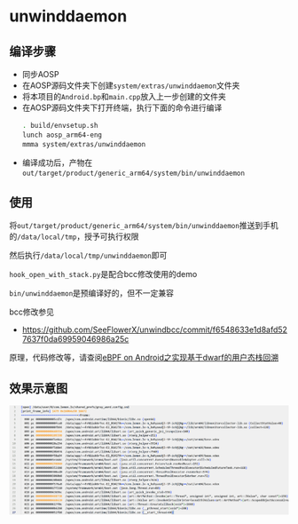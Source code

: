 # unwinddaemon

## 编译步骤

- 同步AOSP
- 在AOSP源码文件夹下创建`system/extras/unwinddaemon`文件夹
- 将本项目的`Android.bp`和`main.cpp`放入上一步创建的文件夹
- 在AOSP源码文件夹下打开终端，执行下面的命令进行编译
    ```bash
    . build/envsetup.sh
    lunch aosp_arm64-eng
    mmma system/extras/unwinddaemon
    ```
- 编译成功后，产物在`out/target/product/generic_arm64/system/bin/unwinddaemon`

## 使用

将`out/target/product/generic_arm64/system/bin/unwinddaemon`推送到手机的`/data/local/tmp`，授予可执行权限

然后执行`/data/local/tmp/unwinddaemon`即可

`hook_open_with_stack.py`是配合bcc修改使用的demo

`bin/unwinddaemon`是预编译好的，但不一定兼容

bcc修改参见

- https://github.com/SeeFlowerX/unwindbcc/commit/f6548633e1d8afd527637f0da69959046986a25c

原理，代码修改等，请查阅[eBPF on Android之实现基于dwarf的用户态栈回溯](https://blog.seeflower.dev/archives/175/)

## 效果示意图

![](./Snipaste_2022-10-16_21-55-55.png)